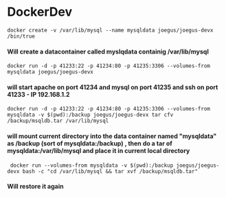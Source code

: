 # DockerDev

```
docker create -v /var/lib/mysql --name mysqldata joegus/joegus-devx /bin/true
```
#### Will create a datacontainer called myslqdata containig /var/lib/mysql
```
docker run -d -p 41233:22 -p 41234:80 -p 41235:3306 --volumes-from mysqldata joegus/joegus-devx
```
#### will start apache on port 41234 and mysql on port 41235 and ssh on port 41233 - IP 192.168.1.2

```
docker run -d -p 41233:22 -p 41234:80 -p 41235:3306 --volumes-from mysqldata -v $(pwd):/backup joegus/joegus-devx tar cfv  /backup/msqldb.tar /var/lib/mysql
```

#### will mount current directory into the data container named "mysqldata" as /backup (sort of mysqldata:/backup) , then do a tar of mysqldata:/var/lib/mysql and place it in current local directory

```
 docker run --volumes-from mysqldata -v $(pwd):/backup joegus/joegus-devx bash -c "cd /var/lib/mysql && tar xvf /backup/msqldb.tar"
 ```
#### Will restore it again
